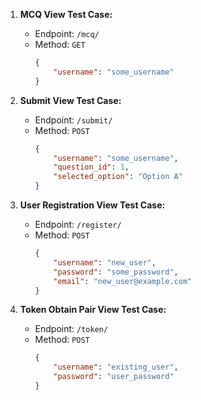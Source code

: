 1. **MCQ View Test Case:**
   - Endpoint: `/mcq/`
   - Method: `GET`
     ```json
     {
         "username": "some_username"
     }
     ```

2. **Submit View Test Case:**
   - Endpoint: `/submit/`
   - Method: `POST`
     ```json
     {
         "username": "some_username",
         "question_id": 1,
         "selected_option": "Option A"
     }
     ```

3. **User Registration View Test Case:**
   - Endpoint: `/register/`
   - Method: `POST`
     ```json
     {
         "username": "new_user",
         "password": "some_password",
         "email": "new_user@example.com"
     }
     ```

4. **Token Obtain Pair View Test Case:**
   - Endpoint: `/token/`
   - Method: `POST`
     ```json
     {
         "username": "existing_user",
         "password": "user_password"
     }
     ```

